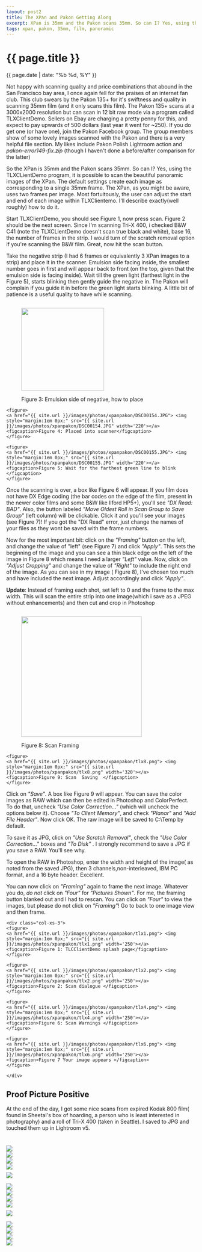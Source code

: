 ```yaml
---
layout: post2
title: The XPan and Pakon Getting Along
excerpt: XPan is 35mm and the Pakon scans 35mm. So can I? Yes, using the TLXCLientDemo  ....
tags: xpan, pakon, 35mm, film, panoramic
---
```


  

<!-- Main CSS Body goes here -->
<div class="row">
<div class="col-sm-2"></div>
<div class="col-sm-8">


<h1> {{ page.title }} </h1>
<div class="pdate"> {{ page.date | date: "%b %d, %Y" }} </div>

<div class="row">
<div class="col-xs-9">
<p>

Not happy with scanning quality and price combinations that abound in the San
Francisco bay area, I once again fell for the praises of an internet fan
club. This club swears by the Pakon 135+ for it's swiftness and quality in
scanning 35mm film (and it only scans this film). The Pakon 135+ scans at a
3000x2000 resolution but can scan in 12 bit raw mode via a program called
TLXClientDemo. Sellers on Ebay are charging a pretty penny for this, and expect
to pay upwards of 500 dollars  (last year it went for ~250). If you do
get one (or have one), join the Pakon Facebook group. The group members show of
some lovely images scanned with the Pakon and there is a very helpful file
section. My likes include Pakon Polish Lightroom action and
<i>pakon-error149-fix.zip</i> (though I haven't done a before/after comparison
for the latter)

</p>

<p> So the XPan is 35mm and the Pakon scans 35mm. So can I? Yes, using the
TLXCLientDemo program, it is possible to scan the beautiful panoramic images of
the XPan. The default settings create each image as corresponding to a single 35mm
frame. The XPan, as you might be aware, uses two frames per image. Most
fortuitously, the user can adjust the start and end of each image within TLXClientemo. I'll describe
exactly(well roughly) how to do it.  </p>

<p>
Start TLXClientDemo, you should see Figure 1, now press scan. Figure 2 should be
the next screen. Since I'm scanning Tri-X 400, i checked B&W C41 (note the
TLXCLientDemo doesn't scan true black and white), base 16, the number of
frames in the strip. I would turn of the scratch removal option if you're
scanning the B&W film. Great, now hit the scan button. 
</p>

<p>
Take the negative strip (I had 6 frames or equivalently 3 XPan images to a
strip) and place it in the scanner. Emulsion side facing inside, the smallest
number goes in first and will appear back to front (on the top, given that the
emulsion side is facing inside). Wait till the green light (farthest light in
the Figure 5), starts blinking then gently guide the negative in. The Pakon will
complain if you  guide it in before the green light starts blinking. A little
bit of patience is a useful quality to have while scanning.
</p>

<div class="row">
	<div class="col-xs-12">
<figure>
    <a href="{{ site.url }}/images/photos/xpanpakon/DSC00153.JPG"> <img  style="margin:1em 0px;" src="{{ site.url }}/images/photos/xpanpakon/DSC00153.JPG" width='220'></a>
    <figcaption>Figure 3: Emulsion side of negative, how to place</figcaption>
    </figure>

    <figure>
    <a href="{{ site.url }}/images/photos/xpanpakon/DSC00154.JPG"> <img  style="margin:1em 0px;" src="{{ site.url }}/images/photos/xpanpakon/DSC00154.JPG" width='220'></a>
    <figcaption>Figure 4: Placed into scanner</figcaption>
    </figure>

    <figure>
    <a href="{{ site.url }}/images/photos/xpanpakon/DSC00155.JPG"> <img  style="margin:1em 0px;" src="{{ site.url }}/images/photos/xpanpakon/DSC00155.JPG" width='220'></a>
    <figcaption>Figure 5: Wait for the farthest green line to blink </figcaption>
    </figure>
</div>
</div>

<p>
Once the scanning is over, a box like Figure 6 will appear. If you film does not
have DX Edge coding (the bar codes on the edge of the film, present in the newer
color films and some B&W like Ilford HP5+), you'll see <i>"DX Read: BAD"</i>. Also, the
button labeled <i>"Move Oldest Roll in Scan Group to Save Group"</i> (left column) will
be clickable. Click it and you'll see your images (see Figure 7)! If you got the "DX Read"
error, just change the names of your files as they wont be saved with the frame
numbers.
</p>

<p>
Now for the most important bit: click on the <i>"Framing"</i> button on the left, and
change the value of "left" (see Figure 7) and click <i>"Apply"</i>. This sets the
beginning of the image and you can see a thin black edge on the left of the
image in Figure 8 which means I need a larger <i>"Left"</i> value. Now, click on 
<i>"Adjust Cropping"</i> and change the value of <i>"Right"</i> to include the right end
of the image. As you can see in my image ( Figure 8), I've chosen too much and
have included the next image. Adjust accordingly and click <i>"Apply"</i>.
</p>
<p><b>Update</b>: Instead of framing each shot, set left to 0 and the frame to the max width. This will
scan the entire strip into one image(which i save as a JPEG without enhancements) and then cut and crop in Photoshop
</p>
<div class="row">
	<div class="col-lg-12">
    <figure>
    <a href="{{ site.url }}/images/photos/xpanpakon/tlx7.png"> <img  style="margin:1em 0px;" src="{{ site.url }}/images/photos/xpanpakon/tlx7.png" width='320'></a>
    <figcaption>Figure 8: Scan  Framing  </figcaption>
    </figure>

    <figure>
    <a href="{{ site.url }}/images/photos/xpanpakon/tlx8.png"> <img  style="margin:1em 0px;" src="{{ site.url }}/images/photos/xpanpakon/tlx8.png" width='320'></a>
    <figcaption>Figure 9: Scan  Saving  </figcaption>
    </figure>

</div>
 </div>

<p>
Click on <i>"Save"</i>. A box like Figure 9 will appear. You can save the color images as
RAW which can then be edited in Photoshop and ColorPerfect. To do that, 
uncheck <i>"Use Color Correction..."</i> (which will uncheck the options below
it). Choose <i>"To Client Memory"</i>, and check <i>"Planar"</i> and <i>"Add File
Header"</i>. Now click OK. The raw image will be saved to C:\Temp by default.
</p>


<p>
To save it as JPG, click on <i>"Use Scratch Removal"</i>, check the <i>"Use Color
Correction..."</i> boxes and <i>"To Disk"</i> . I strongly recommend to save a JPG if
you save a RAW. You'll see why.
</p>

<p>
To open the RAW in Photoshop, enter the width and height of the image( as noted
from the saved JPG), then 3 channels,non-interleaved, IBM PC format, and a 16
byte header. Excellent.
</p>

<p>
You can now click on <i>"Framing"</i> again to frame the next image. Whatever you
do, <i>do not</i> click on <i>"Four"</i> for <i>"Pictures Shown"</i>. For me, the framing button
blanked out and I had to rescan. You can click on <i>"Four"</i> to view the
images, but please do not click on <i>"Framing"</i>! Go to back to one image
view and then frame.
</p>


</div>

	<div class="col-xs-3">
    <figure>
    <a href="{{ site.url }}/images/photos/xpanpakon/tlx1.png"> <img  style="margin:1em 0px;" src="{{ site.url }}/images/photos/xpanpakon/tlx1.png" width='250'></a>
    <figcaption>Figure 1: TLCClientDemo splash page</figcaption>
    </figure>

    <figure>
    <a href="{{ site.url }}/images/photos/xpanpakon/tlx2.png"> <img  style="margin:1em 0px;" src="{{ site.url }}/images/photos/xpanpakon/tlx2.png" width='250'></a>
    <figcaption>Figure 2: Scan dialogue </figcaption>
    </figure>

    <figure>
    <a href="{{ site.url }}/images/photos/xpanpakon/tlx4.png"> <img  style="margin:1em 0px;" src="{{ site.url }}/images/photos/xpanpakon/tlx4.png" width='250'></a>
    <figcaption>Figure 6: Scan Warnings </figcaption>
    </figure>

    <figure>
    <a href="{{ site.url }}/images/photos/xpanpakon/tlx6.png"> <img  style="margin:1em 0px;" src="{{ site.url }}/images/photos/xpanpakon/tlx6.png" width='250'></a>
    <figcaption>Figure 7 Your image appears </figcaption>
    </figure>

	</div>

</div>

</div>
</div>


<div class="row">
<div class="col-sm-2"></div>
<div class="col-sm-8">

<h2> Proof Picture Positive</h2>

At the end of the day, I got some nice scans from expired Kodak 800 film( found
in Sheetal's box of hoarding, a person who is least interested in photography)
and a roll of Tri-X 400 (taken in Seattle). I saved to JPG and touched them up
in  Lightroom v5.

<br/>
<div id="demo6" class="flex-images" style="padding-top:0.5em;">
<div class="item" data-w="2400" data-h="885">
	<div class="img"><a href="{{ site.url }}/images/photos/xpanpakon/t-1.jog.jpg"><img src="{{ site.url }}/images/blank.gif" data-src="{{ site.url }}/images/photos/xpanpakon/st-1.jog.jpg"></a></div>
</div>
<div class="item" data-w="2400" data-h="897">
	<div class="img"><a href="{{ site.url }}/images/photos/xpanpakon/t-11A.jpg"><img src="{{ site.url }}/images/blank.gif" data-src="{{ site.url }}/images/photos/xpanpakon/st-11A.jpg"></a></div>
</div>
<div class="item" data-w="2400" data-h="905">
	<div class="img"><a href="{{ site.url }}/images/photos/xpanpakon/t-12A.jpg"><img src="{{ site.url }}/images/blank.gif" data-src="{{ site.url }}/images/photos/xpanpakon/st-12A.jpg"></a></div>
</div>
<div class="item" data-w="2400" data-h="903">
	<div class="img"><a href="{{ site.url }}/images/photos/xpanpakon/t-22A.jpg"><img src="{{ site.url }}/images/blank.gif" data-src="{{ site.url }}/images/photos/xpanpakon/st-22A.jpg"></a></div>
</div>
</div>
</div>
</div>
<script>
$('#demo6').flexImages({ rowHeight:430 , truncate: 0});
</script>

<div class="row" style="margin:0;padding:0;margin-top:0.5em;margin-bottom:0.5em;">
<a href="{{ site.url }}/images/photos/xpanpakon/t-13.jpg" ><img class='bannerimg' src="{{ site.url }}/images/photos/xpanpakon/t-13.jpg"></a>
</div>


<div class="row"><div class="col-sm-2"></div>
<div class="col-sm-8">

<div id="demo8" class="flex-images" style="padding-top:0.5em;">
<div class="item" data-w="2400" data-h="903">
	<div class="img"><a href="{{ site.url }}/images/photos/xpanpakon/t-18A.jpg"><img src="{{ site.url }}/images/blank.gif" data-src="{{ site.url }}/images/photos/xpanpakon/st-18A.jpg"></a></div>
</div>
<div class="item" data-w="2400" data-h="895">
	<div class="img"><a href="{{ site.url }}/images/photos/xpanpakon/t-3.jpg"><img src="{{ site.url }}/images/blank.gif" data-src="{{ site.url }}/images/photos/xpanpakon/st-3.jpg"></a></div>
</div>
<div class="item" data-w="2400" data-h="891">
	<div class="img"><a href="{{ site.url }}/images/photos/xpanpakon/t-4.jpg"><img src="{{ site.url }}/images/blank.gif" data-src="{{ site.url }}/images/photos/xpanpakon/st-4.jpg"></a></div>
</div>
<div class="item" data-w="2400" data-h="891">
	<div class="img"><a href="{{ site.url }}/images/photos/xpanpakon/t-5.jpg"><img src="{{ site.url }}/images/blank.gif" data-src="{{ site.url }}/images/photos/xpanpakon/st-5.jpg"></a></div>
</div>
</div>

</div>
</div>
<script>
$('#demo8').flexImages({ rowHeight:430 , truncate: 0});
</script>


<div class="row" style="margin:0;padding:0;margin-top:0.5em;margin-bottom:0.5em;">
<a href="{{ site.url }}/images/photos/xpanpakon/t-cross2.jpg" ><img class='bannerimg' src="{{ site.url }}/images/photos/xpanpakon/t-cross2.jpg"></a>
</div>

<div class="row"><div class="col-sm-2"></div>
<div class="col-sm-8">
<div id="demo9" class="flex-images" style="padding-top:0.5em;">
<div class="item" data-w="2400" data-h="880">
	<div class="img"><a href="{{ site.url }}/images/photos/xpanpakon/t-docks.jpg"><img src="{{ site.url }}/images/blank.gif" data-src="{{ site.url }}/images/photos/xpanpakon/st-docks.jpg"></a></div>
</div>
<div class="item" data-w="2400" data-h="885">
	<div class="img"><a href="{{ site.url }}/images/photos/xpanpakon/t-troll.jpg"><img src="{{ site.url }}/images/blank.gif" data-src="{{ site.url }}/images/photos/xpanpakon/st-troll.jpg"></a></div>
</div>
<div class="item" data-w="1200" data-h="555">
	<div class="img"><a href="{{ site.url }}/images/photos/xpanpakon/t-1.jpg.jpg"><img src="{{ site.url }}/images/blank.gif" data-src="{{ site.url }}/images/photos/xpanpakon/st-1.jpg.jpg"></a></div>
</div>
</div>
<a href="{{ site.url }}/images/photos/xpanpakon/t-DX_ERROR.jpg"><img class='bannerimg' src="{{ site.url }}/images/photos/xpanpakon/t-DX_ERROR.jpg"></a>

</div>
</div>

<script>
$('#demo9').flexImages({ rowHeight:430 , truncate: 0});
</script>



  